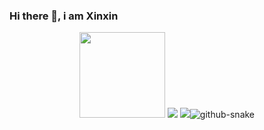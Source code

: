 ### Hi there 👋, i am Xinxin

<!--
**iamstarlee/iamstarlee** is a ✨ _special_ ✨ repository because its `README.md` (this file) appears on your GitHub profile.

Here are some ideas to get you started:

- 🔭 I’m currently working on computer vision and open source.
- 🌱 I’m currently learning quite a lot(attention based image processing etc)
- 👯 I’m looking to collaborate on ...
- 🤔 I’m looking for help with ...
- 💬 Ask me about ...
- 📫 How to reach me: my csdn
- 😄 Pronouns: ...
- ⚡ Fun fact: ...
-->

<div align="center">
	<img height="137px" src="https://github-readme-stats.vercel.app/api?username=iamstarlee&hide_title=true&hide_border=true&show_icons=trueline_height=21&text_color=000&icon_color=000&bg_color=0,ea6161,ffc64d,fffc4d,52fa5a&theme=graywhite" />
	<img  src="https://github-readme-stats.vercel.app/api/top-langs/?username=iamstarlee&hide_title=true&hide_border=true&layout=compact&langs_count=6&text_color=000&icon_color=fff&bg_color=0,52fa5a,4dfcff,c64dff&theme=graywhite" />
	<img src="https://stats.justsong.cn/api/csdn?id=qq_41731507&theme=chartreuse-dark">
	​<!-- Snake Code Contribution Map 贪吃蛇代码贡献图 -->
	<picture>
	  <source media="(prefers-color-scheme: dark)" srcset="https://cdn.jsdelivr.net/gh/iamstarlee/iamstarlee/profile-snake-contrib/github-contribution-grid-snake-dark.svg" />
	  <source media="(prefers-color-scheme: light)" srcset="https://cdn.jsdelivr.net/gh/iamstarlee/iamstarlee/profile-snake-contrib/github-contribution-grid-snake.svg" />
	  <img alt="github-snake" src="https://cdn.jsdelivr.net/gh/iamstarlee/iamstarlee/profile-snake-contrib/github-contribution-grid-snake-dark.svg" />
	</picture>
</div>

